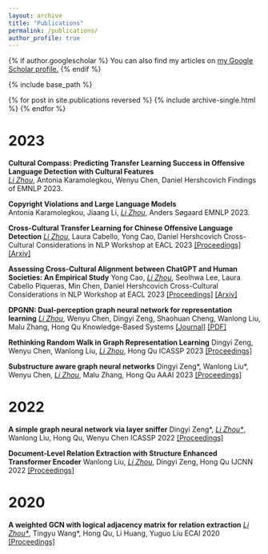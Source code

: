 ```yaml
---
layout: archive
title: "Publications"
permalink: /publications/
author_profile: true
---
```


{% if author.googlescholar %}
  You can also find my articles on <u><a href="{{author.googlescholar}}">my Google Scholar profile</a>.</u>
{% endif %}

{% include base_path %}

{% for post in site.publications reversed %}
  {% include archive-single.html %}
{% endfor %}

# 2023

**Cultural Compass: Predicting Transfer Learning Success in Offensive Language Detection with Cultural Features**  
*<ins>Li Zhou</ins>*,  Antonia Karamolegkou, Wenyu Chen, Daniel Hershcovich
Findings of EMNLP 2023.

**Copyright Violations and Large Language Models**  
Antonia Karamolegkou, Jiaang Li, *<ins>Li Zhou</ins>*, Anders Søgaard
EMNLP 2023.

**Cross-Cultural Transfer Learning for Chinese Offensive Language Detection**
*<ins>Li Zhou</ins>*, Laura Cabello, Yong Cao, Daniel Hershcovich
Cross-Cultural Considerations in NLP Workshop at EACL 2023 [[Proceedings]](https://aclanthology.org/2023.c3nlp-1.2/) [[Arxiv]](https://arxiv.org/abs/2303.17927)

**Assessing Cross-Cultural Alignment between ChatGPT and Human Societies: An Empirical Study**
Yong Cao, *<ins>Li Zhou</ins>*, Seolhwa Lee, Laura Cabello Piqueras, Min Chen, Daniel Hershcovich
Cross-Cultural Considerations in NLP Workshop at EACL 2023 [[Proceedings]](https://aclanthology.org/2023.c3nlp-1.7/) [[Arxiv]](https://arxiv.org/abs/2303.17466)

**DPGNN: Dual-perception graph neural network for representation learning**
*<ins>Li Zhou</ins>*, Wenyu Chen, Dingyi Zeng, Shaohuan Cheng, Wanlong Liu, Malu Zhang, Hong Qu
Knowledge-Based Systems [[Journal]](https://www.sciencedirect.com/science/article/pii/S0950705123001272) [[PDF]](https://lizhou21.github.io/files/DPGNN.pdf)

**Rethinking Random Walk in Graph Representation Learning**
Dingyi Zeng, Wenyu Chen, Wanlong Liu, *<ins>Li Zhou</ins>*, Hong Qu
ICASSP 2023 [[Proceedings]](https://ieeexplore.ieee.org/abstract/document/10096316/)

**Substructure aware graph neural networks**
Dingyi Zeng*, Wanlong Liu*, Wenyu Chen, *<ins>Li Zhou</ins>*, Malu Zhang, Hong Qu
AAAI 2023 [[Proceedings]](https://ojs.aaai.org/index.php/AAAI/article/view/26318)

# 2022

**A simple graph neural network via layer sniffer**
Dingyi Zeng*, *<ins>Li Zhou\*</ins>*, Wanlong Liu, Hong Qu, Wenyu Chen
ICASSP 2022 [[Proceedings]](https://ieeexplore.ieee.org/abstract/document/9746357)

**Document-Level Relation Extraction with Structure Enhanced Transformer Encoder**
Wanlong Liu, *<ins>Li Zhou</ins>*, Dingyi Zeng, Hong Qu
IJCNN 2022 [[Proceedings]](https://ieeexplore.ieee.org/abstract/document/9892647)

# 2020

**A weighted GCN with logical adjacency matrix for relation extraction**
*<ins>Li Zhou\*</ins>*, Tingyu Wang*, Hong Qu, Li Huang, Yuguo Liu
ECAI 2020 [[Proceedings]](https://ebooks.iospress.nl/doi/10.3233/FAIA200360)
